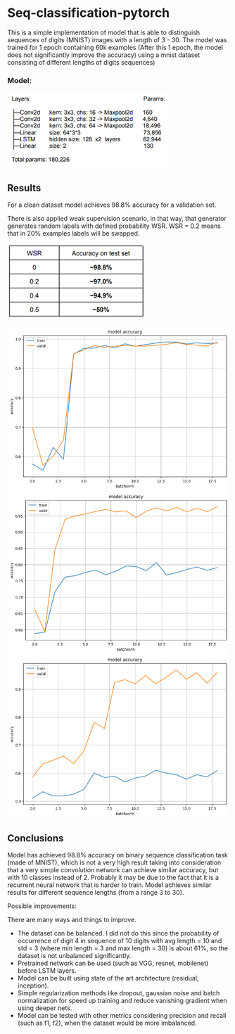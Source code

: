 # Seq-classification-pytorch

This is a simple implementation of model that is able to distinguish sequences of digits (MNIST) images with a length of 3 - 30. 
The model was trained for 1 epoch containing 60k examples (After this 1 epoch, the model does not significantly improve the accuracy)  using a mnist dataset consisting of different lengths of digits sequences)

### Model:

![](resources/architecture.png)

## Results

For a clean dataset model achieves 98.8% accuracy for a validation set.

There is also applied weak supervision scenario, in that way, that generator generates random labels with defined probability WSR. WSR = 0.2 means that in 20% examples labels will be swapped.

![](resources/results_acc.png)

![](results/training_history_wsr_0.png)
![](results/training_history_wsr_0.2.png)
![](results/training_history_wsr_0.4.png)


## Conclusions

Model has achieved 98.8% accuracy on binary sequence classification task (made of MNIST), which is not a very high result taking into consideration that a very simple convolution network can achieve similar accuracy, but with 10 classes instead of 2.
Probably it may be due to the fact that it is a recurrent neural network that is harder to train.
Model achieves similar results for different sequence lengths (from a range 3 to 30).


Possible improvements:

There are many ways and things to improve. 

* The dataset can be balanced. I did not do this since the probability of occurrence of digit 4 in sequence of 10 digits with avg length = 10 and std = 3 (where min length = 3 and max length = 30) is about 61%, so the dataset is not unbalanced significantly.
* Pretrained network can be used (such as VGG, resnet, mobilenet) before LSTM layers.
* Model can be built using state of the art architecture (residual, inception).
* Simple regularization methods like dropout, gaussian noise and batch normalization for speed up training and reduce vanishing gradient when using deeper nets.
* Model can be tested with other metrics considering precision and recall (such as f1, f2), when the dataset would be more imbalanced.


